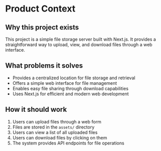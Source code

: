 # Product Context

## Why this project exists

This project is a simple file storage server built with Next.js. It provides a straightforward way to upload, view, and download files through a web interface.

## What problems it solves

- Provides a centralized location for file storage and retrieval
- Offers a simple web interface for file management
- Enables easy file sharing through download capabilities
- Uses Next.js for efficient and modern web development

## How it should work

1. Users can upload files through a web form
2. Files are stored in the `assets/` directory
3. Users can view a list of all uploaded files
4. Users can download files by clicking on them
5. The system provides API endpoints for file operations

